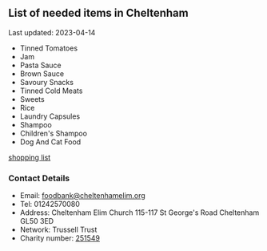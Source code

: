 <!-- summary_marker starts -->
## List of needed items in Cheltenham

Last updated: 2023-04-14

- Tinned Tomatoes
- Jam
- Pasta Sauce
- Brown Sauce
- Savoury Snacks
- Tinned Cold Meats
- Sweets
- Rice
- Laundry Capsules
- Shampoo
- Children's Shampoo
- Dog And Cat Food
<!-- summary_marker ends -->

[shopping list](https://cheltenham.foodbank.org.uk/give-help/donate-food/)

### Contact Details

<!-- contact_marker starts -->
- Email: foodbank@cheltenhamelim.org
- Tel: 01242570080
- Address: Cheltenham Elim Church 115-117 St George's Road Cheltenham GL50 3ED
- Network: Trussell Trust
- Charity number: [251549](https://register-of-charities.charitycommission.gov.uk/charity-details/?regid=251549&subid=0)
<!-- contact_marker ends -->
